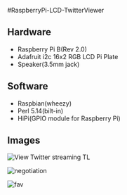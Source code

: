#RaspberryPi-LCD-TwitterViewer

## Hardware

* Raspberry Pi B(Rev 2.0)
* Adafruit i2c 16x2 RGB LCD Pi Plate
* Speaker(3.5mm jack)

## Software

* Raspbian(wheezy)
* Perl 5.14(bilt-in)
* HiPi(GPIO module for Raspberry Pi)

## Images

![View Twitter streaming TL](https://github.com/CLCL/RaspberryPi-LCD-TwitterViewer/wiki/images/img1.jpg)

![negotiation](https://github.com/CLCL/RaspberryPi-LCD-TwitterViewer/wiki/images/img2.jpg)

![fav](https://github.com/CLCL/RaspberryPi-LCD-TwitterViewer/wiki/images/img3.jpg)

